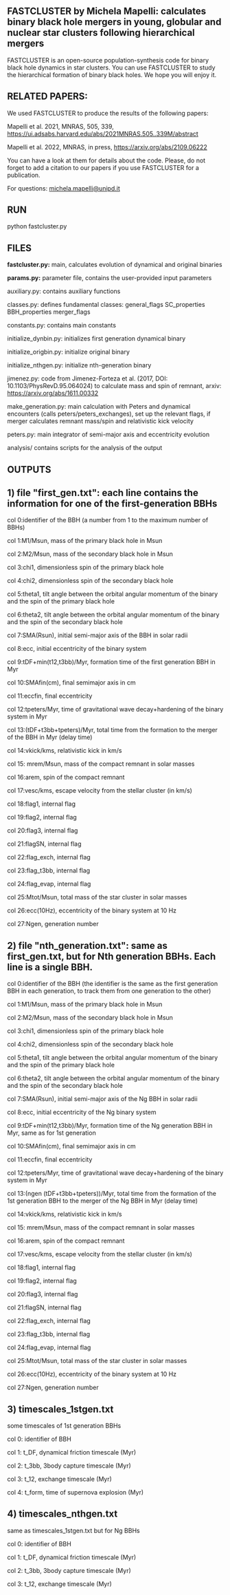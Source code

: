 FASTCLUSTER by Michela Mapelli: calculates binary black hole mergers in young, globular and nuclear star clusters following hierarchical mergers
-------------------------------------------------------------------------------

FASTCLUSTER is an open-source population-synthesis code for binary black hole dynamics in star clusters. You can use FASTCLUSTER to study the hierarchical formation of binary black holes. We hope you will enjoy it. 


RELATED PAPERS:
--------------
We used FASTCLUSTER to produce the results of the following papers:


 Mapelli et al. 2021, MNRAS, 505, 339, https://ui.adsabs.harvard.edu/abs/2021MNRAS.505..339M/abstract

Mapelli et al. 2022, MNRAS, in press, https://arxiv.org/abs/2109.06222


You can have a look at them for details about the code. Please, do not forget to add a citation to our papers if you use FASTCLUSTER for a publication.

For questions: michela.mapelli@unipd.it


RUN
----

python fastcluster.py


FILES
------

**fastcluster.py:**  main, calculates evolution of dynamical and original binaries

**params.py:**	 parameter file, contains the user-provided input parameters


auxiliary.py:	  contains auxiliary functions

classes.py:	 defines fundamental classes:
		 general_flags 
		 SC_properties
		 BBH_properties
		 merger_flags

constants.py:	  contains main constants

initialize_dynbin.py:	initializes first generation dynamical binary

initialize_origbin.py:	initialize original binary

initialize_nthgen.py:	initialize nth-generation binary


jimenez.py:	  code from Jimenez-Forteza et al. (2017, DOI: 10.1103/PhysRevD.95.064024)
		  to calculate mass and spin of remnant,
		  arxiv: https://arxiv.org/abs/1611.00332

make_generation.py:	main calculation with Peters and dynamical encounters
			(calls peters/peters_exchanges),
			set up the relevant flags,
			if merger calculates remnant mass/spin
			and relativistic kick velocity


peters.py:	  main integrator of semi-major axis and eccentricity evolution


analysis/	  contains scripts for the analysis of the output



OUTPUTS
-------

**1) file "first_gen.txt": each line contains the information for one of the first-generation BBHs**
---------------------------------------------------------

col 0:identifier of the BBH (a number from 1 to the maximum number of BBHs)

col 1:M1/Msun, mass of the primary black hole in Msun

col 2:M2/Msun, mass of the secondary black hole in Msun

col 3:chi1, dimensionless spin of the primary black hole

col 4:chi2, dimensionless spin of the secondary black hole

col 5:theta1, tilt angle between the orbital angular momentum of the binary and the spin of the primary black hole

col 6:theta2, tilt angle between the orbital angular momentum of the binary and the spin of the secondary black hole

col 7:SMA(Rsun), initial semi-major axis of the BBH in solar radii

col 8:ecc, initial eccentricity of the binary system

col 9:tDF+min(t12,t3bb)/Myr, 
    formation time of the first generation BBH in Myr


col 10:SMAfin(cm), final semimajor axis in cm

col 11:eccfin, final eccentricity

col 12:tpeters/Myr, time of gravitational wave decay+hardening of the binary system in Myr

col 13:(tDF+t3bb+tpeters)/Myr, total time from the formation to the merger of the BBH in Myr (delay time)

col 14:vkick/kms, relativistic kick in km/s

col 15: mrem/Msun, mass of the compact remnant in solar masses

col 16:arem, spin of the compact remnant

col 17:vesc/kms, escape velocity from the stellar cluster (in km/s)

col 18:flag1, internal flag

col 19:flag2, internal flag

col 20:flag3, internal flag

col 21:flagSN, internal flag

col 22:flag_exch, internal flag

col 23:flag_t3bb, internal flag

col 24:flag_evap, internal flag

col 25:Mtot/Msun, total mass of the star cluster in solar masses

col 26:ecc(10Hz), eccentricity of the binary system at 10 Hz

col 27:Ngen, generation number




**2) file "nth_generation.txt": same as first_gen.txt, but for Nth generation BBHs. Each line is a single BBH.**
-----------------------------------------------------------------------------

col 0:identifier of the BBH (the identifier is the same as the first generation BBH in each generation, to track them from one generation to the other)

col 1:M1/Msun, mass of the primary black hole in Msun

col 2:M2/Msun, mass of the secondary black hole in Msun

col 3:chi1, dimensionless spin of the primary black hole

col 4:chi2, dimensionless spin of the secondary black hole

col 5:theta1, tilt angle between the orbital angular momentum of the binary and the spin of the primary black hole

col 6:theta2, tilt angle between the orbital angular momentum of the binary and the spin of the secondary black hole

col 7:SMA(Rsun), initial semi-major axis of the Ng BBH in solar radii

col 8:ecc, initial eccentricity of the Ng binary system

col 9:tDF+min(t12,t3bb)/Myr, 
    formation time of the Ng generation BBH in Myr,
    same as for 1st generation

col 10:SMAfin(cm), final semimajor axis in cm

col 11:eccfin, final eccentricity

col 12:tpeters/Myr, time of gravitational wave decay+hardening of the binary system in Myr

col 13:(ngen (tDF+t3bb+tpeters))/Myr, total time from the formation of the 1st generation BBH to the merger of the Ng BBH in Myr (delay time)

col 14:vkick/kms, relativistic kick in km/s

col 15: mrem/Msun, mass of the compact remnant in solar masses

col 16:arem, spin of the compact remnant

col 17:vesc/kms, escape velocity from the stellar cluster (in km/s)

col 18:flag1, internal flag

col 19:flag2, internal flag

col 20:flag3, internal flag

col 21:flagSN, internal flag

col 22:flag_exch, internal flag

col 23:flag_t3bb, internal flag

col 24:flag_evap, internal flag

col 25:Mtot/Msun, total mass of the star cluster in solar masses

col 26:ecc(10Hz), eccentricity of the binary system at 10 Hz

col 27:Ngen, generation number



**3) timescales_1stgen.txt**
-------------------------
some timescales of 1st generation BBHs

col 0: identifier of BBH

col 1: t_DF, dynamical friction timescale (Myr)

col 2: t_3bb, 3body capture timescale (Myr)

col 3: t_12, exchange timescale (Myr)

col 4: t_form, time of supernova explosion (Myr)


**4) timescales_nthgen.txt**
--------------------------
same as timescales_1stgen.txt but for Ng BBHs

col 0: identifier of BBH

col 1: t_DF, dynamical friction timescale (Myr)

col 2: t_3bb, 3body capture timescale (Myr)

col 3: t_12, exchange timescale (Myr)

